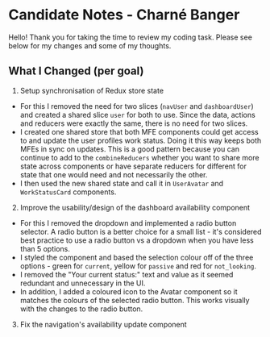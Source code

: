 # Candidate Notes - Charné Banger

Hello! Thank you for taking the time to review my coding task. Please see below for my changes and some of my thoughts.

## What I Changed (per goal)

1. Setup synchronisation of Redux store state
- For this I removed the need for two slices (`navUser` and `dashboardUser`) and created a shared slice `user` for both to use. Since the data, actions and reducers were exactly the same, there is no need for two slices.
- I created one shared store that both MFE components could get access to and update the user profiles work status. Doing it this way keeps both MFEs in sync on updates. This is a good pattern because you can continue to add to the `combineReducers` whether you want to share more state across components or have separate reducers for different for state that one would need and not necessarily the other.
- I then used the new shared state and call it in `UserAvatar` and `WorkStatusCard` components. 

2. Improve the usability/design of the dashboard availability component
- For this I removed the dropdown and implemented a radio button selector. A radio button is a better choice for a small list - it's considered best practice to use a radio button vs a dropdown when you have less than 5 options.
- I styled the component and based the selection colour off of the three options - green for `current`, yellow for `passive` and red for `not_looking`.
- I removed the "Your current status:" text and value as it seemed redundant and unnecessary in the UI.
- In addition, I added a coloured icon to the Avatar component so it matches the colours of the selected radio button. This works visually with the changes to the radio button.

3. Fix the navigation's availability update component

